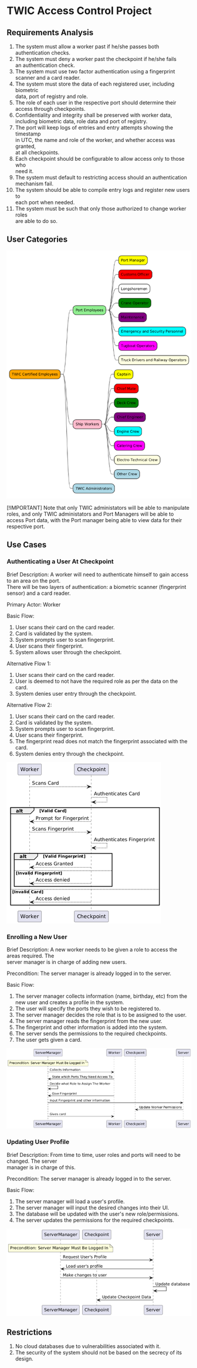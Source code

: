 # TWIC Access Control Project

## Requirements Analysis

1. The system must allow a worker past if he/she passes both authentication checks.
2. The system must deny a worker past the checkpoint if he/she fails  
   an authentication check.
3. The system must use two factor authentication using a fingerprint  
   scanner and a card reader.
4. The system must store the data of each registered user, including biometric  
   data, port of registry and role.
5. The role of each user in the respective port should determine their  
   access through checkpoints.
6. Confidentiality and integrity shall be preserved with worker data,  
   including biometric data, role data and port of registry.
7. The port will keep logs of entries and entry attempts showing the timestamp  
   in UTC, the name and role of the worker, and whether access was granted,  
   at all checkpoints.
8. Each checkpoint should be configurable to allow access only to those who  
   need it.
9. The system must default to restricting access should an authentication  
   mechanism fail.
10. The system should be able to compile entry logs and register new users to  
    each port when needed.
11. The system must be such that only those authorized to change worker roles  
    are able to do so.

## User Categories

![Roles](./docs/diagrams/roles.png)

[!IMPORTANT]
Note that only TWIC administators will be able to manipulate roles, and only TWIC administators and Port Managers will be able to access Port data, with the Port manager being able to view data for their respective port.

## Use Cases

### Authenticating a User At Checkpoint

Brief Description: A worker will need to authenticate himself to gain access to an area on the port.  
There will be two layers of authentication: a biometric scanner (fingerprint sensor) and a card reader.

Primary Actor: Worker

Basic Flow:

1. User scans their card on the card reader.
2. Card is validated by the system.
3. System prompts user to scan fingerprint.
4. User scans their fingerprint.
5. System allows user through the checkpoint.

Alternative Flow 1:

1. User scans their card on the card reader.
2. User is deemed to not have the required role as per the data on the card.
3. System denies user entry through the checkpoint.

Alternative Flow 2:

1. User scans their card on the card reader.
2. Card is validated by the system.
3. System prompts user to scan fingerprint.
4. User scans their fingerprint.
5. The fingerprint read does not match the fingerprint associated with the card.
6. System denies entry through the checkpoint.

![Sequence Diagram](./docs/diagrams/sequence-diagrams/AuthenticationSequence.png)

### Enrolling a New User

Brief Description: A new worker needs to be given a role to access the areas required. The  
server manager is in charge of adding new users.

Precondition: The server manager is already logged in to the server.

Basic Flow:

1. The server manager collects information (name, birthday, etc) from the new user and creates a profile in the system.
2. The user will specify the ports they wish to be registered to.
3. The server manager decides the role that is to be assigned to the user.
4. The server manager reads the fingerprint from the new user.
5. The fingerprint and other information is added into the system.
6. The server sends the permissions to the required checkpoints.
7. The user gets given a card.

![Sequence Diagram](./docs/diagrams/sequence-diagrams/EnrollmentSequence.png)

### Updating User Profile

Brief Description: From time to time, user roles and ports will need to be changed. The server  
manager is in charge of this.

Precondition: The server manager is already logged in to the server.

Basic Flow:

1. The server manager will load a user's profile.
2. The server manager will input the desired changes into their UI.
3. The database will be updated with the user's new role/permissions.
4. The server updates the permissions for the required checkpoints.

![Sequence Diagram](./docs/diagrams/sequence-diagrams/UpdateRoleSequence.png)

## Restrictions

1. No cloud databases due to vulnerabilities associated with it.
2. The security of the system should not be based on the secrecy of its design.
